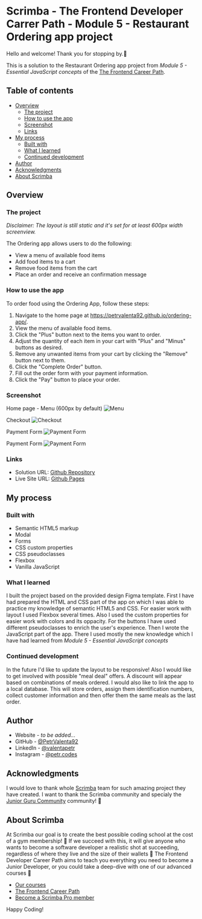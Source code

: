 # Scrimba - The Frontend Developer Carrer Path - Module 5 - Restaurant Ordering app project

Hello and welcome! Thank you for stopping by.🤠

This is a solution to the Restaurant Ordering app project from _Module 5 - Essential JavaScript concepts_ of the [The Frontend Career Path](https://scrimba.com/learn/frontend).

## Table of contents

- [Overview](#overview)
  - [The project](#the-challenge)
  - [How to use the app](#how-to-use-the-app)
  - [Screenshot](#screenshot)
  - [Links](#links)
- [My process](#my-process)
  - [Built with](#built-with)
  - [What I learned](#what-i-learned)
  - [Continued development](#continued-development)
- [Author](#author)
- [Acknowledgments](#acknowledgments)
- [About Scrimba](#about-scrimba)

## Overview

### The project

_Disclaimer: The layout is still static and it's set for at least 600px width screenview._

The Ordering app allows users to do the following:

- View a menu of available food items
- Add food items to a cart
- Remove food items from the cart
- Place an order and receive an confirmation message

### How to use the app

To order food using the Ordering App, follow these steps:

1. Navigate to the home page at https://petrvalenta92.github.io/ordering-app/.
2. View the menu of available food items.
3. Click the "Plus" button next to the items you want to order.
4. Adjust the quantity of each item in your cart with "Plus" and "Minus" buttons as desired.
5. Remove any unwanted items from your cart by clicking the "Remove" button next to them.
6. Click the "Complete Order" button.
7. Fill out the order form with your payment information.
8. Click the "Pay" button to place your order.

### Screenshot

Home page - Menu (600px by default)
![Menu](./images/screenshots/Screenshot_home.png)

Checkout
![Checkout](./images/screenshots/Screenshot_checkout.png)

Payment Form
![Payment Form](./images/screenshots/Screenshot_paymentForm.png)

Payment Form
![Payment Form](./images/screenshots/Screenshot_comfirmation.png)

### Links

- Solution URL: [Github Repository](https://github.com/PetrValenta92/ordering-app)
- Live Site URL: [Github Pages](https://petrvalenta92.github.io/ordering-app/)

## My process

### Built with

- Semantic HTML5 markup
- Modal
- Forms
- CSS custom properties
- CSS pseudoclasses
- Flexbox
- Vanilla JavaScript

### What I learned

I built the project based on the provided design Figma template. First I have had prepared the HTML and CSS part of the app on which I was able to practice my knowledge of semantic HTML5 and CSS. For easier work with layout I used Flexbox several times. Also I used the custom properties for easier work with colors and its oppacity. For the buttons I have used different pseudoclasses to enrich the user's experience.
Then I wrote the JavaScript part of the app. There I used mostly the new knowledge which I have had learned from _Module 5 - Essential JavaScript concepts_

### Continued development

In the future I'd like to update the layout to be responsive! Also I would like to get involved with possible "meal deal" offers. A discount will appear based on combinations of meals ordered. I would also like to link the app to a local database. This will store orders, assign them identification numbers, collect customer information and then offer them the same meals as the last order.

## Author

- Website - _to be added..._
- GitHub - [@PetrValenta92](https://github.com/PetrValenta92)
- LinkedIn - [@valentapetr](https://www.linkedin.com/in/valentapetr/)
- Instagram - [@petr.codes](https://www.instagram.com/petr.codes/)

## Acknowledgments

I would love to thank whole [Scrimba](https://scrimba.com) team for such amazing project they have created. I want to thank the Scrimba community and specialy the [Junior Guru Community](https://junior.guru/) community! 🐣

## About Scrimba

At Scrimba our goal is to create the best possible coding school at the cost of a gym membership! 💜
If we succeed with this, it will give anyone who wants to become a software developer a realistic shot at succeeding, regardless of where they live and the size of their wallets 🎉
The Frontend Developer Career Path aims to teach you everything you need to become a Junior Developer, or you could take a deep-dive with one of our advanced courses 🚀

- [Our courses](https://scrimba.com/allcourses)
- [The Frontend Career Path](https://scrimba.com/learn/frontend)
- [Become a Scrimba Pro member](https://scrimba.com/pricing)

Happy Coding!
